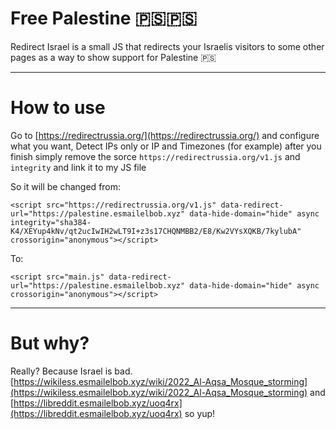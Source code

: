 # Free Palestine 🇵🇸🇵🇸

Redirect Israel is a small JS that redirects your Israelis visitors to some other pages as a way to show support for Palestine 🇵🇸

___

# How to use

Go to [https://redirectrussia.org/](https://redirectrussia.org/) and configure what you want, Detect IPs only or IP and Timezones (for example) after you finish simply remove the sorce `https://redirectrussia.org/v1.js` and `integrity` and link it to my JS file

So it will be changed from: 
```
<script src="https://redirectrussia.org/v1.js" data-redirect-url="https://palestine.esmailelbob.xyz" data-hide-domain="hide" async integrity="sha384-K4/XEYup4kNv/qt2ucIwIH2wLT9I+z3s17CHQNMBB2/E8/Kw2VYsXQKB/7kylubA" crossorigin="anonymous"></script>
```
To:
```
<script src="main.js" data-redirect-url="https://palestine.esmailelbob.xyz" data-hide-domain="hide" async crossorigin="anonymous"></script>
```

___

# But why?

Really? Because Israel is bad. [https://wikiless.esmailelbob.xyz/wiki/2022_Al-Aqsa_Mosque_storming](https://wikiless.esmailelbob.xyz/wiki/2022_Al-Aqsa_Mosque_storming) and [https://libreddit.esmailelbob.xyz/uoq4rx](https://libreddit.esmailelbob.xyz/uoq4rx) so yup!

